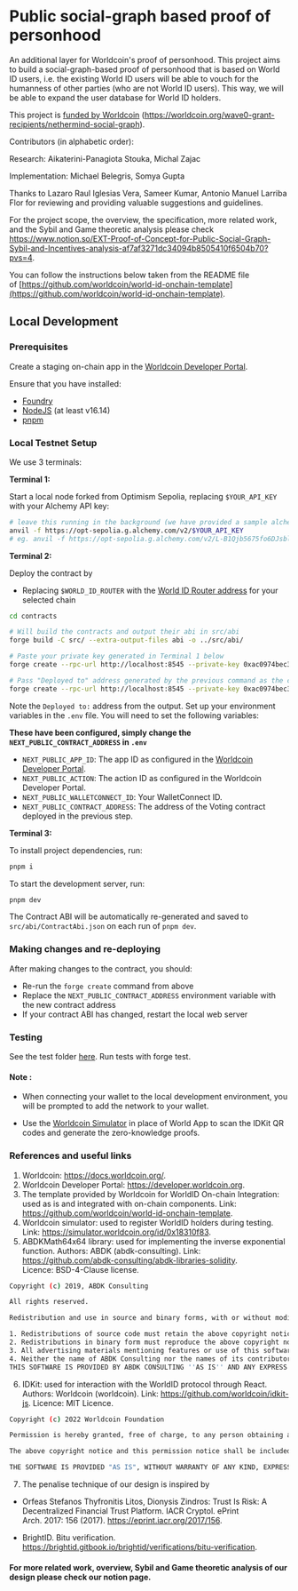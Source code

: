 # Public social-graph based proof of personhood

An additional layer for Worldcoin's proof of personhood. This project aims to build a social-graph-based proof of personhood that is based on World ID users,  i.e. the existing World ID users will be able to vouch for the humanness of other parties (who are not World ID users). This way, we will be able to expand the user database for World ID holders.

This project is [funded by Worldcoin](https://worldcoin.org/wave0-grant-recipients/nethermind-social-graph) (https://worldcoin.org/wave0-grant-recipients/nethermind-social-graph).

Contributors (in alphabetic order):

Research: Aikaterini-Panagiota Stouka, Michal Zajac

Implementation: Michael Belegris, Somya Gupta

Thanks to Lazaro Raul Iglesias Vera, Sameer Kumar, Antonio Manuel Larriba Flor for reviewing and providing valuable suggestions and guidelines. 

For the project scope, the overview, the specification, more related work, and the Sybil and Game theoretic analysis please check https://www.notion.so/EXT-Proof-of-Concept-for-Public-Social-Graph-Sybil-and-Incentives-analysis-af7af3271dc34094b8505410f6504b70?pvs=4.

You can follow the instructions below taken from the README file of [https://github.com/worldcoin/world-id-onchain-template](https://github.com/worldcoin/world-id-onchain-template).

## Local Development

### Prerequisites

Create a staging on-chain app in the [Worldcoin Developer Portal](https://developer.worldcoin.org).

Ensure that you have installed:
- [Foundry](https://book.getfoundry.sh/getting-started/installation)
- [NodeJS](https://nodejs.org/en/download) (at least v16.14)
- [pnpm](https://pnpm.io/installation)

### Local Testnet Setup

We use 3 terminals:

**Terminal 1:**

Start a local node forked from Optimism Sepolia, replacing `$YOUR_API_KEY` with your Alchemy API key:

```bash
# leave this running in the background (we have provided a sample alchemy api key for simplicity)
anvil -f https://opt-sepolia.g.alchemy.com/v2/$YOUR_API_KEY
# eg. anvil -f https://opt-sepolia.g.alchemy.com/v2/L-B1Qjb5675fo6DJsblLYYjlfrvCPXY9
```

**Terminal 2:**

Deploy the contract by
- Replacing `$WORLD_ID_ROUTER` with the [World ID Router address](https://docs.worldcoin.org/reference/address-book) for your selected chain

```bash
cd contracts

# Will build the contracts and output their abi in src/abi
forge build -C src/ --extra-output-files abi -o ../src/abi/

# Paste your private key generated in Terminal 1 below
forge create --rpc-url http://localhost:8545 --private-key 0xac0974bec39a17e36ba4a6b4d238ff944bacb478cbed5efcae784d7bf4f2ff80 src/Contract.sol:Contract --constructor-args 0x11cA3127182f7583EfC416a8771BD4d11Fae4334 app_staging_3cd5392cb0348670bcc22377e6090a68 verify-worldid

# Pass "Deployed to" address generated by the previous command as the constructor arg of voting contract being created below
forge create --rpc-url http://localhost:8545 --private-key 0xac0974bec39a17e36ba4a6b4d238ff944bacb478cbed5efcae784d7bf4f2ff80 src/voting.sol:Voting --constructor-args 0x97915c43511f8cB4Fbe7Ea03B96EEe940eC4AF12
```

Note the `Deployed to:` address from the output.
Set up your environment variables in the `.env` file. You will need to set the following variables:

**These have been configured, simply change the `NEXT_PUBLIC_CONTRACT_ADDRESS` in `.env`**

- `NEXT_PUBLIC_APP_ID`: The app ID as configured in the [Worldcoin Developer Portal](https://developer.worldcoin.org).
- `NEXT_PUBLIC_ACTION`: The action ID as configured in the Worldcoin Developer Portal.
- `NEXT_PUBLIC_WALLETCONNECT_ID`: Your WalletConnect ID.
- `NEXT_PUBLIC_CONTRACT_ADDRESS`: The address of the Voting contract deployed in the previous step.


**Terminal 3:**

To install project dependencies, run:

```bash
pnpm i
```

To start the development server, run:

```bash
pnpm dev
```

The Contract ABI will be automatically re-generated and saved to `src/abi/ContractAbi.json` on each run of `pnpm dev`.

### Making changes and re-deploying

After making changes to the contract, you should:

- Re-run the `forge create` command from above
- Replace the `NEXT_PUBLIC_CONTRACT_ADDRESS` environment variable with the new contract address
- If your contract ABI has changed, restart the local web server

### Testing

See the test folder [here](./contracts/test/WorldcoinSocialGraphVoting.t.sol). Run tests with forge test.

#### Note :
- When connecting your wallet to the local development environment, you will be prompted to add the network to your wallet.

- Use the [Worldcoin Simulator](https://simulator.worldcoin.org) in place of World App to scan the IDKit QR codes and generate the zero-knowledge proofs.

### References and useful links

1. Worldcoin: https://docs.worldcoin.org/.
2. Worldcoin Developer Portal: https://developer.worldcoin.org.
3. The template provided by Worldcoin for WorldID On-chain Integration: used as is and integrated with on-chain components. Link: https://github.com/worldcoin/world-id-onchain-template.
4. Worldcoin simulator: used to register WorldID holders during testing. Link: https://simulator.worldcoin.org/id/0x18310f83.
5. ABDKMath64x64 library: used for implementing the inverse exponential function. Authors: ABDK (abdk-consulting). Link: https://github.com/abdk-consulting/abdk-libraries-solidity. Licence: BSD-4-Clause license.

```bash
Copyright (c) 2019, ABDK Consulting

All rights reserved.

Redistribution and use in source and binary forms, with or without modification, are permitted provided that the following conditions are met:

1. Redistributions of source code must retain the above copyright notice, this list of conditions and the following disclaimer.
2. Redistributions in binary form must reproduce the above copyright notice, this list of conditions and the following disclaimer in the documentation and/or other materials provided with the distribution.
3. All advertising materials mentioning features or use of this software must display the following acknowledgement: This product includes software developed by ABDK Consulting.
4. Neither the name of ABDK Consulting nor the names of its contributors may be used to endorse or promote products derived from this software without specific prior written permission.
THIS SOFTWARE IS PROVIDED BY ABDK CONSULTING ''AS IS'' AND ANY EXPRESS OR IMPLIED WARRANTIES, INCLUDING, BUT NOT LIMITED TO, THE IMPLIED WARRANTIES OF MERCHANTABILITY AND FITNESS FOR A PARTICULAR PURPOSE ARE DISCLAIMED. IN NO EVENT SHALL ABDK CONSULTING BE LIABLE FOR ANY DIRECT, INDIRECT, INCIDENTAL, SPECIAL, EXEMPLARY, OR CONSEQUENTIAL DAMAGES (INCLUDING, BUT NOT LIMITED TO, PROCUREMENT OF SUBSTITUTE GOODS OR SERVICES; LOSS OF USE, DATA, OR PROFITS; OR BUSINESS INTERRUPTION) HOWEVER CAUSED AND ON ANY THEORY OF LIABILITY, WHETHER IN CONTRACT, STRICT LIABILITY, OR TORT (INCLUDING NEGLIGENCE OR OTHERWISE) ARISING IN ANY WAY OUT OF THE USE OF THIS SOFTWARE, EVEN IF ADVISED OF THE POSSIBILITY OF SUCH DAMAGE.
```

6. IDKit: used for interaction with the WorldID protocol through React. Authors: Worldcoin (worldcoin). Link: https://github.com/worldcoin/idkit-js. Licence: MIT Licence.
```bash
Copyright (c) 2022 Worldcoin Foundation

Permission is hereby granted, free of charge, to any person obtaining a copy of this software and associated documentation files (the "Software"), to deal in the Software without restriction, including without limitation the rights to use, copy, modify, merge, publish, distribute, sublicense, and/or sell copies of the Software, and to permit persons to whom the Software is furnished to do so, subject to the following conditions:

The above copyright notice and this permission notice shall be included in all copies or substantial portions of the Software.

THE SOFTWARE IS PROVIDED "AS IS", WITHOUT WARRANTY OF ANY KIND, EXPRESS OR IMPLIED, INCLUDING BUT NOT LIMITED TO THE WARRANTIES OF MERCHANTABILITY, FITNESS FOR A PARTICULAR PURPOSE AND NONINFRINGEMENT. IN NO EVENT SHALL THE AUTHORS OR COPYRIGHT HOLDERS BE LIABLE FOR ANY CLAIM, DAMAGES OR OTHER LIABILITY, WHETHER IN AN ACTION OF CONTRACT, TORT OR OTHERWISE, ARISING FROM, OUT OF OR IN CONNECTION WITH THE SOFTWARE OR THE USE OR OTHER DEALINGS IN THE SOFTWARE.
```

7. The penalise technique of our design is inspired by
- Orfeas Stefanos Thyfronitis Litos, Dionysis Zindros: Trust Is Risk: A Decentralized Financial Trust Platform. IACR Cryptol. ePrint Arch. 2017: 156 (2017). https://eprint.iacr.org/2017/156.

- BrightID. Bitu verification. https://brightid.gitbook.io/brightid/verifications/bitu-verification.

#### For more related work, overview, Sybil and Game theoretic analysis of our design please check our notion page.
